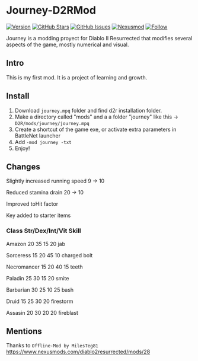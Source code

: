 # Journey-D2RMod
[![Version](https://img.shields.io/badge/VERSION-0.0-brown?style=flat-square)](https://github.com/vtorhdev/Journey-D2RMod)
[![GitHub Stars](https://img.shields.io/github/stars/vtorhdev/Journey-D2RMod?label=STARS&style=flat-square)](https://github.com/vtorhdev/Journey-D2RMod/stargazers)
[![GitHub Issues](https://img.shields.io/github/issues/vtorhdev/Journey-D2RMod?label=ISSUES&style=flat-square)](https://github.com/vtorhdev/Journey-D2RMod/issues)
[![Nexusmod](https://img.shields.io/badge/NEXUS-MOD-red?style=flat-square)](https://github.com/vtorhdev/Journey-D2RMod)
[![Follow](https://img.shields.io/github/followers/vtorhdev.svg?label=Follow&style=social&maxAge=2592000)]()

Journey is a modding proyect for Diablo II Resurrected that modifies several aspects of the game, mostly numerical and visual.

## Intro
This is my first mod. It is a project of learning and growth.

## Install
1) Download `journey.mpq` folder and find d2r installation folder. 
2) Make a directory called "mods" and a a folder "journey" like this -> `D2R/mods/journey/journey.mpq`
3) Create a shortcut of the game exe, or activate extra parameters in BattleNet launcher
4) Add `-mod journey -txt`
5) Enjoy!

## Changes
Slightly increased running speed	9 -> 10

Reduced stamina drain				20 -> 10

Improved toHit factor

Key added to starter items

### Class			Str/Dex/Int/Vit			      Skill
Amazon   20   35   15  20     jab

Sorceress     15  20  45  10 	  charged bolt

Necromancer   15  20  40  15 	  teeth

Paladin       25  30  15  20 	  smite

Barbarian     30  25  10  25 	  bash

Druid         15  25  30  20 	  firestorm

Assasin       20  30  20  20 	  fireblast

## Mentions
Thanks to `Offline-Mod by MilesTeg81`		https://www.nexusmods.com/diablo2resurrected/mods/28
